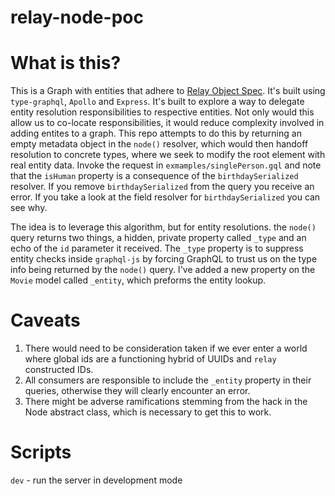 # relay-node-poc

# What is this?
This is a Graph with entities that adhere to [Relay Object Spec](https://relay.dev/graphql/objectidentification.htm). It's built using `type-graphql`, `Apollo` and `Express`. It's built to explore a way to delegate entity resolution responsibilities to respective entities. Not only would this allow us to co-locate responsibilities, it would reduce complexity involved in adding entites to a graph. This repo attempts to do this by returning an empty metadata object in the `node()` resolver, which would then handoff resolution to concrete types, where we seek to modify the root element with real entity data. Invoke the request in `exmamples/singlePerson.gql` and note that the `isHuman` property is a consequence of the `birthdaySerialized` resolver. If you remove `birthdaySerialized` from the query you receive an error. If you take a look at the field resolver for `birthdaySerialized` you can see why.  
  
The idea is to leverage this algorithm, but for entity resolutions. the `node()` query returns two things, a hidden, private property called `_type` and an echo of the `id` parameter it received. The `_type` property is to suppress entity checks inside `graphql-js` by forcing GraphQL to trust us on the type info being returned by the `node()` query. I've added a new property on the `Movie` model called `_entity`, which preforms the entity lookup.  
# Caveats
1. There would need to be consideration taken if we ever enter a world where global ids are a functioning hybrid of UUIDs and `relay` constructed IDs.  
2. All consumers are responsible to include the `_entity` property in their queries, otherwise they will clearly encounter an error.
3. There might be adverse ramifications stemming from the hack in the Node abstract class, which is necessary to get this to work. 


# Scripts 
`dev` - run the server in development mode